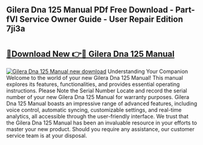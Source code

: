 ## Gilera Dna 125 Manual PDf Free Download - Part-fVl Service Owner Guide - User Repair Edition 7ji3a

# <h2><a href="http://cf19192.oget.top/?id=Gilera+Dna+125+Manual">🔗Download New 👉🔴 Gilera Dna 125 Manual</a></h2>

[![Gilera Dna 125 Manual new download](https://i.imgur.com/5g1atiW.png)](http://cf19192.oget.top/?id=Gilera+Dna+125+Manual)
Understanding Your Companion Welcome to the world of your new Gilera Dna 125 Manual! This manual explores its features, functionalities, and provides essential operating instructions. Please Note the Serial Number Locate and record the serial number of your new Gilera Dna 125 Manual for warranty purposes. Gilera Dna 125 Manual boasts an impressive range of advanced features, including voice control, automatic syncing, customizable settings, and real-time analytics, all accessible through the user-friendly interface. We trust that the Gilera Dna 125 Manual has been an invaluable resource in your efforts to master your new product. Should you require any assistance, our customer service team is at your disposal.
